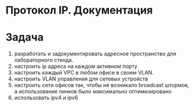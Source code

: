 # Протокол IP. Документация

# Задача

1. разработать и задокументировать адресное пространство для лабораторного стенда.
2. настроить ip адреса на каждом активном порту
4. настроить каждый VPC в любом офисе в своем VLAN.
5. настроить VLAN управления для сетевых устройств
6. настроить сети офисов так, чтобы не возникало broadcast штормов, а использование линков было максимально оптимизировано
7. использовать ipv4 и ipv6
